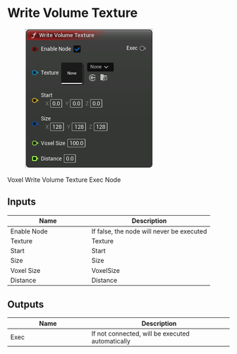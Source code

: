# Write Volume Texture

<div align="left" data-full-width="false"><figure><img src="../../../api/Exec Nodes/Write_Volume_Texture.png" alt=""><figcaption></figcaption></figure></div>

Voxel Write Volume Texture Exec Node

## Inputs

<table><thead><tr><th width="170">Name</th><th>Description</th></tr></thead><tbody><tr><td>Enable Node</td><td>If false, the node will never be executed</td></tr><tr><td>Texture</td><td>Texture</td></tr><tr><td>Start</td><td>Start</td></tr><tr><td>Size</td><td>Size</td></tr><tr><td>Voxel Size</td><td>VoxelSize</td></tr><tr><td>Distance</td><td>Distance</td></tr></tbody></table>

## Outputs

<table><thead><tr><th width="170">Name</th><th>Description</th></tr></thead><tbody><tr><td>Exec</td><td>If not connected, will be executed automatically</td></tr></tbody></table>
